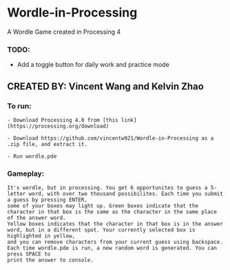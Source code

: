 # Wordle-in-Processing
A Wordle Game created in Processing 4

### TODO:
* Add a toggle button for daily work and practice mode

## CREATED BY: Vincent Wang and Kelvin Zhao

### To run: 

    - Download Processing 4.0 from [this link] (https://processing.org/download)
    
    - Download https://github.com/vincentw921/Wordle-in-Processing as a .zip file, and extract it.
    
    - Run wordle.pde

### Gameplay:
    It's wordle, but in processing. You get 6 opportunites to guess a 5-letter word, with over two thousand possibilites. Each time you submit a guess by pressing ENTER, 
    some of your boxes may light up. Green boxes indicate that the character in that box is the same as the character in the same place of the answer word. 
    Yellow boxes indicates that the character in that box is in the answer word, but in a different spot. Your currently selected box is highlighted in yellow, 
    and you can remove characters from your current guess using backspace. Each time wordle.pde is run, a new random word is generated. You can press SPACE to 
    print the answer to console.
